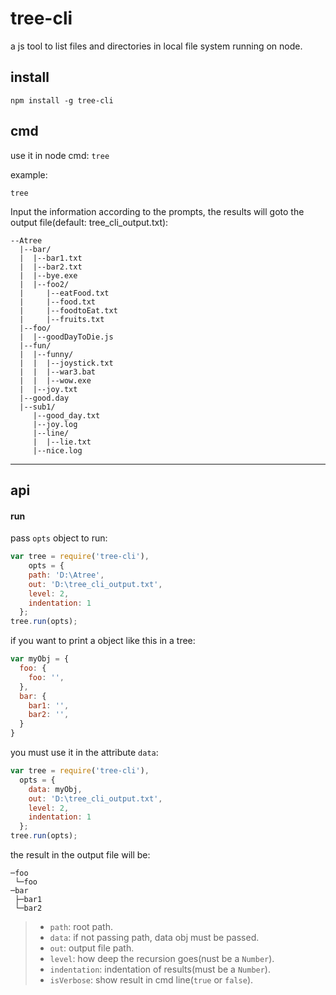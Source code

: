 tree-cli
======

a js tool to list files and directories in local file system running on node.

install
----------
```
npm install -g tree-cli
```

cmd
----------

use it in node cmd: ``tree``

example:
```
tree
```

Input the information according to the prompts, the results will goto the output file(default: tree_cli_output.txt):
```
--Atree
  |--bar/
  |  |--bar1.txt
  |  |--bar2.txt
  |  |--bye.exe
  |  |--foo2/
  |     |--eatFood.txt
  |     |--food.txt
  |     |--foodtoEat.txt
  |     |--fruits.txt
  |--foo/
  |  |--goodDayToDie.js
  |--fun/
  |  |--funny/
  |  |  |--joystick.txt
  |  |  |--war3.bat
  |  |  |--wow.exe
  |  |--joy.txt
  |--good.day
  |--sub1/
     |--good_day.txt
     |--joy.log
     |--line/
     |  |--lie.txt
     |--nice.log
```
------------------------

api
----------

#### run

pass ``opts`` object to run:
```javascript
var tree = require('tree-cli'),
    opts = {
    path: 'D:\Atree',
    out: 'D:\tree_cli_output.txt',
    level: 2,
    indentation: 1
  };
tree.run(opts);
```
if you want to print a object like this in a tree:
```javascript
var myObj = {
  foo: {
    foo: '',
  },
  bar: {
    bar1: '',
    bar2: '',
  }
}
```
you must use it in the attribute ``data``:
```javascript
var tree = require('tree-cli'),
  opts = {
    data: myObj,
    out: 'D:\tree_cli_output.txt',
    level: 2,
    indentation: 1
  };
tree.run(opts);
```
the result in the output file will be:
```
─foo
 └─foo
─bar
 ├─bar1
 └─bar2
```

> * ``path``: root path.
> * ``data``: if not passing path, data obj must be passed.
> * ``out``: output file path.
> * ``level``: how deep the recursion goes(nust be a ``Number``).
> * ``indentation``: indentation of results(must be a ``Number``).
> * ``isVerbose``: show result in cmd line(``true`` or ``false``).


